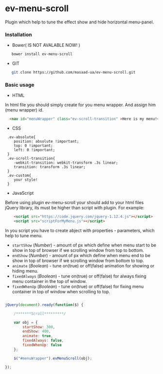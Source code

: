 # ev-menu-scroll

Plugin which help to tune the effect show and hide horizontal menu-panel.

### Installation

- Bower( IS NOT AVALABLE NOW! )

```bash
   bower install ev-menu-scroll
```

- GIT

```bash
   git clone https://github.com/masaad-ua/ev-menu-scroll.git
```

### Basic usage

- HTML

In html file you should simply create for you menu wrapper. And assign him (menu wrapper) id.

```html
  <nav id="menuWrapper" class="ev-scroll-transition" >Here is my menu!</nav>
```

- CSS

```
 .ev-absolute{
    position: absolute !important;
    top: 0 !important;
    left: 0 !important;
 }
 .ev-scroll-transition{
    -webkit-transition: webkit-transform .3s linear;
    transition: transform .3s linear;
 }
 .ev-custom{
    your style!
 }
```

- JavaScript

Before using plugin ev-menu-scroll your should add to your html files jQuery library, its must be higher than script with plugin.
For example:

```html
    <script src="https://code.jquery.com/jquery-1.12.4.js"></script>
    <script src="scriptForMyMenu.js"></script>
```

In you script you have to create abject with properties - parameters, which help to tune menu.
- `startShow` (_Number_) - amount of px which define when menu start to be show in top of browser if we scrolling window from top to bottom.
- `endShow` (_Number_) - amount of px which define when menu end to be show in top of browser if we scrolling window from bottom to top.
- `animate` (_Boolean_) - tune on(true) or off(false) animation for showing or hiding menu.
- `fixedAlways` (_Boolean_) - tune on(true) or off(false) for always fixing menu container in the top of window.
- `fixedWhenUp` (_Boolean_) - tune on(true) or off(false) for fixing menu container in top of window when scrolling to top.


```javascript

jQuery(document).ready(function($) {

	/*******Scroll*********/

	var obj = {
		startShow: 300,
		endShow: 400,
		animate: true,
		fixedAlways: false,
		fixedWhenUp: false
	};

	$("#menuWrapper").evMenuScroll(obj);

});
```

